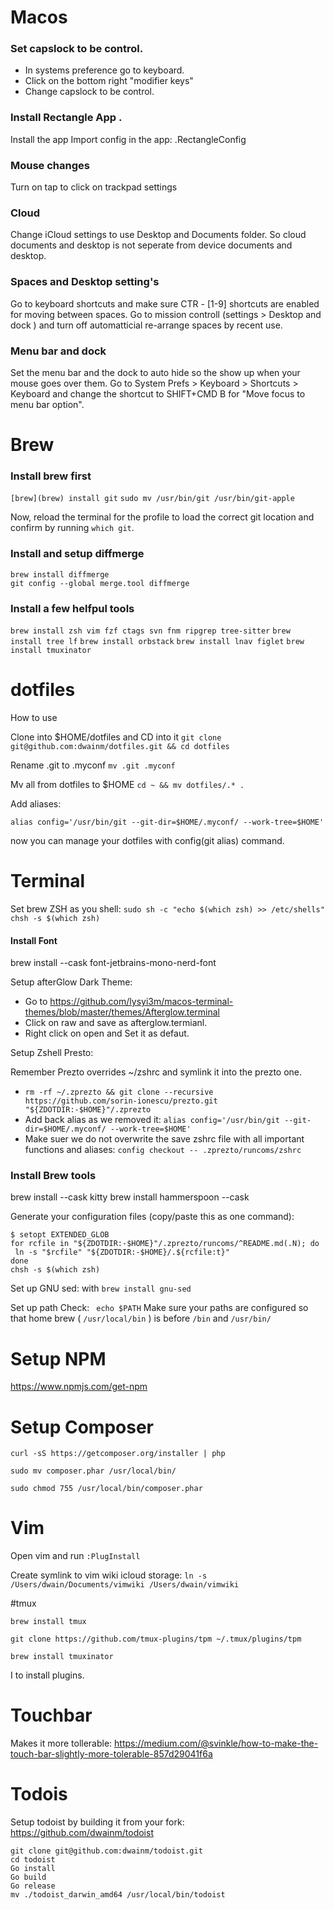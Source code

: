 
# Macos 
### Set capslock to be control.
- In systems preference go to keyboard.
- Click on the bottom right "modifier keys"
- Change capslock to be control.

### Install Rectangle App .
Install the app
Import config in the app: .RectangleConfig

### Mouse changes
Turn on tap to click on trackpad settings

### Cloud 
Change iCloud settings to use Desktop and Documents folder. So cloud documents and desktop is not seperate from device documents and desktop.

### Spaces and Desktop setting's
Go to keyboard shortcuts and make sure CTR - [1-9] shortcuts are enabled for moving between spaces.
Go to mission controll (settings > Desktop and dock ) and turn off automatticial re-arrange spaces by recent use.

### Menu bar and dock
Set the menu bar and the dock to auto hide so the show up when your mouse goes over them.
Go to System Prefs > Keyboard > Shortcuts > Keyboard and change the shortcut to SHIFT+CMD B for "Move focus to menu bar option".

# Brew

### Install brew first

`[brew](brew) install git` 
`sudo mv /usr/bin/git /usr/bin/git-apple`

Now, reload the terminal for the profile to load the correct git location and confirm by running `which git`.

### Install and setup diffmerge
`brew install diffmerge`   
`git config --global merge.tool diffmerge` 

### Install a few helfpul tools
`brew install zsh vim fzf ctags svn fnm ripgrep tree-sitter`
`brew install tree lf`
`brew install orbstack`
`brew install lnav figlet`
`brew install tmuxinator`

# dotfiles
How to use

Clone into $HOME/dotfiles and CD into it
`git clone git@github.com:dwainm/dotfiles.git && cd dotfiles`

Rename .git to .myconf
`mv .git .myconf`

Mv all from dotfiles to $HOME
`cd ~ && mv dotfiles/.* .`

Add aliases:

`alias config='/usr/bin/git --git-dir=$HOME/.myconf/ --work-tree=$HOME'`

now you can manage your dotfiles with config(git alias) command.

# Terminal

Set brew ZSH as you shell:
`sudo sh -c "echo $(which zsh) >> /etc/shells"`
`chsh -s $(which zsh)`

#### Install Font
brew install --cask font-jetbrains-mono-nerd-font

Setup afterGlow Dark Theme:
- Go to https://github.com/lysyi3m/macos-terminal-themes/blob/master/themes/Afterglow.terminal
- Click on raw and save as afterglow.termianl.
- Right click on open and Set it as defaut.

Setup Zshell Presto:

Remember Prezto overrides ~/zshrc and symlink it into the prezto one.

- `rm -rf ~/.zprezto && git clone --recursive https://github.com/sorin-ionescu/prezto.git "${ZDOTDIR:-$HOME}"/.zprezto`
- Add back alias as we removed it: `alias config='/usr/bin/git --git-dir=$HOME/.myconf/ --work-tree=$HOME'`
- Make suer we do not overwrite the save zshrc file with all important functions and aliases: `config checkout -- .zprezto/runcoms/zshrc`

### Install Brew tools
brew install --cask kitty
brew install hammerspoon --cask

Generate your configuration files (copy/paste this as one command):
```
$ setopt EXTENDED_GLOB
for rcfile in "${ZDOTDIR:-$HOME}"/.zprezto/runcoms/^README.md(.N); do
 ln -s "$rcfile" "${ZDOTDIR:-$HOME}/.${rcfile:t}"
done
chsh -s $(which zsh)
```

Set up GNU sed:
with `brew install gnu-sed`

Set up path
Check: ` echo $PATH`
Make sure your paths are configured so that home brew ( `/usr/local/bin` ) 
is before `/bin` and `/usr/bin/`

# Setup NPM 
https://www.npmjs.com/get-npm

# Setup Composer

`curl -sS https://getcomposer.org/installer | php`

`sudo mv composer.phar /usr/local/bin/`

`sudo chmod 755 /usr/local/bin/composer.phar`

# Vim 
Open vim and run `:PlugInstall`

Create symlink to vim wiki icloud storage: 
`ln -s /Users/dwain/Documents/vimwiki /Users/dwain/vimwiki`

#tmux
```
brew install tmux
```

```
git clone https://github.com/tmux-plugins/tpm ~/.tmux/plugins/tpm
```

```
brew install tmuxinator
```

<prefix> I to install plugins.

# Touchbar
Makes it more tollerable: https://medium.com/@svinkle/how-to-make-the-touch-bar-slightly-more-tolerable-857d29041f6a

# Todois
Setup todoist by building it from your fork: https://github.com/dwainm/todoist

```
git clone git@github.com:dwainm/todoist.git
cd todoist
Go install
Go build
Go release
mv ./todoist_darwin_amd64 /usr/local/bin/todoist 
```
